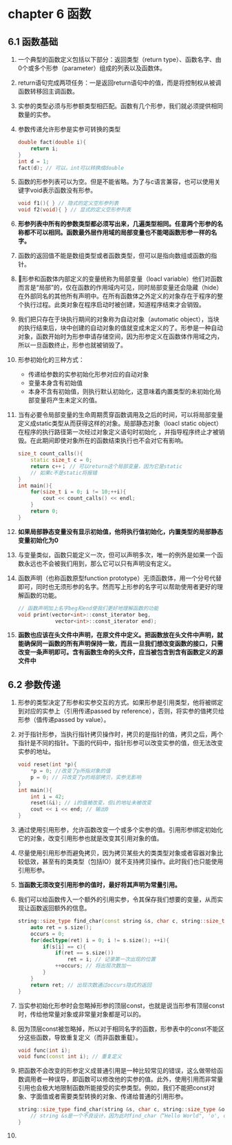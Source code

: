 # chapter 6 函数

## 6.1 函数基础

1. 一个典型的函数定义包括以下部分：返回类型（return type）、函数名字、由0个或多个形参（parameter）组成的列表以及函数体。

1. return语句完成两项任务：一是返回return语句中的值，而是将控制权从被调函数转移回主调函数。

1. 实参的类型必须与形参额类型相匹配。函数有几个形参，我们就必须提供相同数量的实参。

1. 参数传递允许形参是实参可转换的类型

    ```c++
    double fact(double i){
        return i;
    }
    int d = 1;
    fact(d); // 可以，int可以转换成double
    ```

1. 函数的形参列表可以为空。但是不能省略。为了与c语言兼容，也可以使用关键字void表示函数没有形参。

    ```c++
    void f1(){ } // 隐式的定义空形参列表
    void f2(void){ } // 显式的定义空形参列表
    ```

1. **形参列表中所有的参数类型都必须写出来，几遍类型相同。任意两个形参的名称都不可以相同。函数最外层作用域的局部变量也不能喝函数形参一样的名字。**

1. 函数的返回值不能是数组类型或者函数类型，但可以是指向数组或函数的指针。

1. 形参和函数体内部定义的变量统称为局部变量（loacl variable）他们对函数而言是“局部”的，仅在函数的作用域内可见，同时局部变量还会隐藏（hide）在外部同名的其他所有声明中。在所有函数体之外定义的对象存在于程序的整个执行过程。此类对象在程序启动时被创建，知道程序结束才会销毁。

1. 我们把只存在于块执行期间的对象称为自动对象（automatic object），当块的执行结束后，块中创建的自动对象的值就变成未定义的了。形参是一种自动对象，函数开始时为形参申请存储空间，因为形参定义在函数体作用域之内，所以一旦函数终止，形参也就被销毁了。

1. 形参初始化的三种方式：
   - 传递给参数的实参初始化形参对应的自动对象
   - 变量本身含有初始值
   - 本身不含有初始值，则执行默认初始化，这意味着内置类型的未初始化局部变量将产生未定义的值。

1. 当有必要令局部变量的生命周期贯穿函数调用及之后的时间，可以将局部变量定义成static类型从而获得这样的对象。局部静态对象（loacl static object）在程序的执行路径第一次经过对象定义语句时初始化 ，并指导程序终止才被销毁。在此期间即使对象所在的函数结束执行也不会对它有影响。

    ```c++
    size_t count_calls(){
        static size_t c = 0;
        return c++； // 可以return这个局部变量，因为它是static
        // 如果c不是static将报错
    }
    int main(){
        for(size_t i = 0; i != 10;++i){
            cout << count_calls() << endl;
        }
        return 0;
    }
    ```

1. **如果局部静态变量没有显示初始值，他将执行值初始化，内置类型的局部静态变量初始化为0**

1. 与变量类似，函数只能定义一次，但可以声明多次，唯一的例外是如果一个函数永远也不会被我们用到，那么它可以只有声明没有定义。

1. 函数声明（也称函数原型function prototype）无须函数体，用一个分号代替即可，同时也无须形参的名字。然而写上形参的名字可以帮助使用者更好的理解函数的功能。

    ```c++
    // 函数声明加上名字beg和end使我们更好地理解函数的功能
    void print(vector<int>::const_iterator beg,
                vector<int>::const_iterator end);
    ```

1. **函数也应该在头文件中声明，在原文件中定义。把函数放在头文件中声明，就能确保同一函数的所有声明保持一致，而且一旦我们想改变函数的接口，只需改变一条声明即可。含有函数生命的头文件，应当被包含到含有函数定义的源文件中**

## 6.2 参数传递

1. 形参的类型决定了形参和实参交互的方式。如果形参是引用类型，他将被绑定到对应的实参上（引用传递passed by reference），否则，将实参的值拷贝给形参（值传递passed by value）。

1. 对于指针形参，当执行指针拷贝操作时，拷贝的是指针的值，拷贝之后，两个指针是不同的指针。下面的代码中，指针形参可以改变实参的值，但无法改变实参的地址。

    ```c++
    void reset(int *p){
        *p = 0; //改变了p所指对象的值
        p = 0; // 只改变了p的局部拷贝，实参无影响
    }
    int main(){
        int i = 42;
        reset(&i); // i的值被改变，但i的地址未被改变
        cout << i << end; // 输出0
    }
    ```

1. 通过使用引用形参，允许函数改变一个或多个实参的值。引用形参绑定初始化它的对象，改变引用形参也就是改变其引用对象的值。

1. 尽量使用引用形参而避免拷贝，因为拷贝某些大的类类型对象或者容器对象比较低效，甚至有的类类型（包括IO）就不支持拷贝操作。此时我们也只能使用引用形参。

1. **当函数无须改变引用形参的值时，最好将其声明为常量引用。**

1. 我们可以给函数传入一个额外的引用实参，令其保存我们想要的变量，从而实现让函数返回额外的信息。

    ```c++
    string::size_type find_char(const string &s, char c, string::size_type &occurs){
        auto ret = s.size();
        occurs = 0;
        for(decltype(ret) i = 0; i != s.size(); ++i){
            if(s[i] == c){
                if(ret == s.size())
                    ret = i; // 记录第一次出现的位置
                ++occurs; // 将出现次数加一
            }
        }
        return ret; // 出现次数通过occurs隐式的返回
    }
    ```

1. 当实参初始化形参时会忽略掉形参的顶层const，也就是说当形参有顶层const时，传给他常量对象或非常量对象都是可以的。

1. 因为顶层const被忽略掉，所以对于相同名字的函数，形参表中的const不能区分这些函数，导致重复定义（而非函数重载）。

    ```c++
    void func(int i);
    void func(const int i); // 重复定义
    ```

1. 把函数不会改变的形参定义成普通引用是一种比较常见的错误，这么做带给函数调用者一种误导，即函数可以修改他的实参的值。此外，使用引用而非常量引用也会极大地限制函数所能接受的实参类型。例如，我们不能把const对象、字面值或者需要类型转换的对象、传递给普通的引用形参。

    ```c++
    string::size_type find_char(string &s, char c, string::size_type &occurs){
        // string &s是一个不良设计，因为此时find_char（“Hello World", 'o', ctr)将会报错
    }
    ```

1. 
